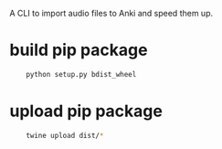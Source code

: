 A CLI to import audio files to Anki and speed them up.

# build pip package 

```bash
	python setup.py bdist_wheel
```

# upload pip package

```bash
	twine upload dist/*
```